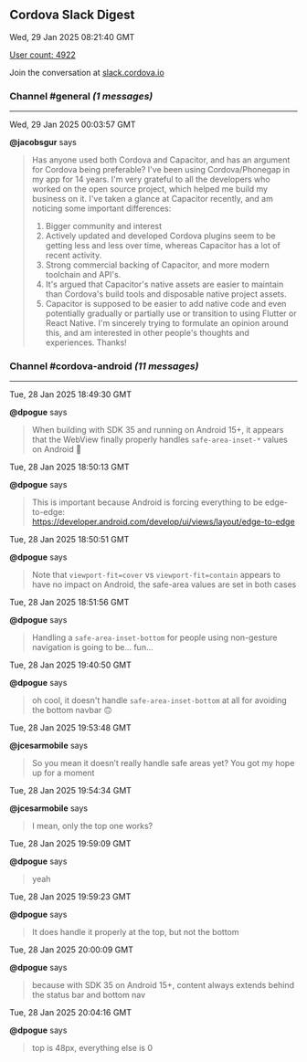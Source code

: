 ## Cordova Slack Digest
Wed, 29 Jan 2025 08:21:40 GMT

[User count: 4922](https://cordova.slack.com/)


Join the conversation at [slack.cordova.io](http://slack.cordova.io/)

### __Channel #general__ _(1 messages)_
---

Wed, 29 Jan 2025 00:03:57 GMT

__@jacobsgur__ says 
> Has anyone used both Cordova and Capacitor, and has an argument for Cordova being preferable? I've been using Cordova/Phonegap in my app for 14 years. I'm very grateful to all the developers who worked on the open source project, which helped me build my business on it. I've taken a glance at Capacitor recently, and am noticing some important differences:
> 1. Bigger community and interest
> 2. Actively updated and developed Cordova plugins seem to be getting less and less over time, whereas Capacitor has a lot of recent activity.
> 3. Strong commercial backing of Capacitor, and more modern toolchain and API's.
> 4. It's argued that Capacitor's native assets are easier to maintain than Cordova's build tools and disposable native project assets.
> 5. Capacitor is supposed to be easier to add native code and even potentially gradually or partially use or transition to using Flutter or React Native.
> I'm sincerely trying to formulate an opinion around this, and am interested in other people's thoughts and experiences. Thanks!
> 

### __Channel #cordova-android__ _(11 messages)_
---

Tue, 28 Jan 2025 18:49:30 GMT

__@dpogue__ says 
> When building with SDK 35 and running on Android 15+, it appears that the WebView finally properly handles `safe-area-inset-*` values on Android 🎉
> 

Tue, 28 Jan 2025 18:50:13 GMT

__@dpogue__ says 
> This is important because Android is forcing everything to be edge-to-edge: <https://developer.android.com/develop/ui/views/layout/edge-to-edge>
> 

Tue, 28 Jan 2025 18:50:51 GMT

__@dpogue__ says 
> Note that `viewport-fit=cover` vs `viewport-fit=contain` appears to have no impact on Android, the safe-area values are set in both cases
> 

Tue, 28 Jan 2025 18:51:56 GMT

__@dpogue__ says 
> Handling a `safe-area-inset-bottom` for people using non-gesture navigation is going to be... fun...
> 

Tue, 28 Jan 2025 19:40:50 GMT

__@dpogue__ says 
> oh cool, it doesn't handle `safe-area-inset-bottom` at all for avoiding the bottom navbar 🙃
> 

Tue, 28 Jan 2025 19:53:48 GMT

__@jcesarmobile__ says 
> So you mean it doesn’t really handle safe areas yet? You got my hope up for a moment
> 

Tue, 28 Jan 2025 19:54:34 GMT

__@jcesarmobile__ says 
> I mean, only the top one works?
> 

Tue, 28 Jan 2025 19:59:09 GMT

__@dpogue__ says 
> yeah
> 

Tue, 28 Jan 2025 19:59:23 GMT

__@dpogue__ says 
> It does handle it properly at the top, but not the bottom
> 

Tue, 28 Jan 2025 20:00:09 GMT

__@dpogue__ says 
> because with SDK 35 on Android 15+, content always extends behind the status bar and bottom nav
> 

Tue, 28 Jan 2025 20:04:16 GMT

__@dpogue__ says 
> top is 48px, everything else is 0
> 
